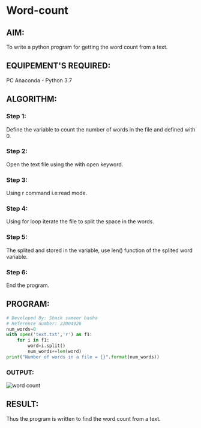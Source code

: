 # Word-count
## AIM:
To write a python program for getting the word count from a text.
## EQUIPEMENT'S REQUIRED: 
PC
Anaconda - Python 3.7
## ALGORITHM: 
### Step 1:
Define the variable to count the number of words in the file and defined with 0. 

### Step 2: 
Open the text file using the with open keyword.
 
### Step 3: 
Using r command i.e:read mode.

### Step 4:
Using for loop iterate the file to split the space in the words.

### Step 5: 
The splited and stored in the variable, use len() function of the splited word variable.

### Step 6: 
End the program.

## PROGRAM:
```python
# Developed By: Shaik sameer basha
# Reference number: 22004926
num_words=0
with open('text.txt','r') as f1:         
    for i in f1:
        word=i.split()
        num_words+=len(word)
print("Number of words in a file = {}".format(num_words))
```

### OUTPUT:

![word count](https://user-images.githubusercontent.com/118707761/214786854-3ae1e6c7-b54b-4ff1-9c6f-49aa0742d5c9.png)





## RESULT:
Thus the program is written to find the word count from a text.
